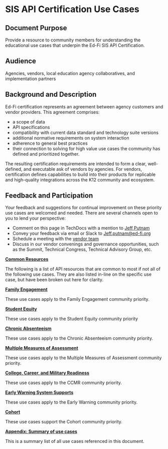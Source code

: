 # SIS API Certification Use Cases

## Document Purpose

Provide a resource to community members for understanding the educational use
cases that underpin the Ed-Fi SIS API Certification.  

## Audience

Agencies, vendors, local education agency collaboratives, and implementation
partners

## Background and Description

Ed-Fi certification represents an agreement between agency customers and vendor
providers. This agreement comprises:

* a scope of data
* API specifications
* compatibility with current data standard and technology suite versions
* additional normative requirements on system interaction
* adherence to general best practices
* their connection to solving for high value use cases the community has
    defined and prioritized together.  

The resulting certification requirements are intended to form a clear,
well-defined, and executable ask of vendors by agencies. For vendors,
certification defines capabilities to build into their products for replicable
and high-quality integrations across the K12 community and ecosystem.

## Feedback and Participation

Your feedback and suggestions for continual improvement on these priority use
cases are welcomed and needed. There are several channels open to you to lend
your perspective:  

* Comment on this page in TechDocs with a mention to [Jeff
    Putnam](https://edfi.atlassian.net/wiki/people/630e7c61d8850343ef584307?ref=confluence)
* Convey your feedback via email or Slack to
    [Jeff.putnam@ed-fi.org](mailto:Jeff.putnam@ed-fi.org)
* Schedule a meeting with the [vendor
    team](https://go.oncehub.com/EdFiJeffPutnam)
* Discuss in our vendor convenings and governance opportunities, such as the
    Summit, Technical Congress, Technical Advisory Group, etc.

**[Common
Resources](./api-resources-common-to-all-use-cases.md)**

The following is a list of API resources that are common to most if not all of
the following use cases. They are also listed in-line on the specific use case,
but have been broken out here for clarity.

**[Family Engagement](./family-engagement.md)**

These use cases apply to the Family Engagement community priority.

**[Student Equity](./student-equity.md)**

These use cases apply to the Student Equity community priority

**[Chronic
Absenteeism](./chronic-absenteeism.md)**

These use cases apply to the Chronic Absenteeism community priority.

**[Multiple Measures of
Assessment](./multiple-measures-of-assessment.md)**

These use cases apply to the Multiple Measures of Assessment community priority.

**[College, Career, and Military
Readiness](./college-career-and-military-readiness-ccmr.md)**

These use cases apply to the CCMR community priority.

**[Early Warning System
Supports](./early-warning-system-supports.md)**

These use cases apply to the Early Warning community priority.

**[Cohort](./cohort.md)**

These use cases support the Cohort community priority.

**[Appendix: Summary of use
cases](./appendix-summary-of-use-cases.md)**

This is a summary list of all use cases referenced in this document.
